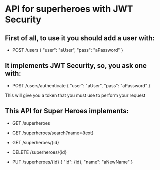 # API for superheroes with JWT Security

## First of all, to use it you should add a user with:
* POST /users 
{
    "user": "aUser",
    "pass": "aPassword"
}

## It implements JWT Security, so, you ask one with:
* POST /users/authenticate
{
    "user": "aUser",
    "pass": "aPassword"
}

This will give you a token that you must use to perform your request

## This API for Super Heroes implements: 

* GET /superheroes
* GET /superheroes/search?name={text}

* GET /superheroes/{id}
* DELETE /superheroes/{id}
* PUT /superheroes/{id}
{
    "id": {id},
    "name": "aNewName"
}
